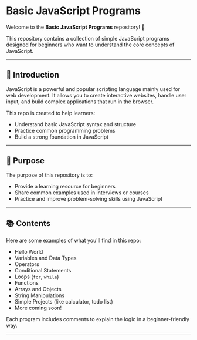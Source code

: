 # Basic JavaScript Programs

Welcome to the **Basic JavaScript Programs** repository! 🎉

This repository contains a collection of simple JavaScript programs designed for beginners who want to understand the core concepts of JavaScript.

---

## 📌 Introduction

JavaScript is a powerful and popular scripting language mainly used for web development. It allows you to create interactive websites, handle user input, and build complex applications that run in the browser.

This repo is created to help learners:
- Understand basic JavaScript syntax and structure
- Practice common programming problems
- Build a strong foundation in JavaScript

---

## 🎯 Purpose

The purpose of this repository is to:
- Provide a learning resource for beginners
- Share common examples used in interviews or courses
- Practice and improve problem-solving skills using JavaScript

---

## 📚 Contents

Here are some examples of what you'll find in this repo:

- Hello World
- Variables and Data Types
- Operators
- Conditional Statements
- Loops (`for`, `while`)
- Functions
- Arrays and Objects
- String Manipulations
- Simple Projects (like calculator, todo list)
- More coming soon!

Each program includes comments to explain the logic in a beginner-friendly way.

---
